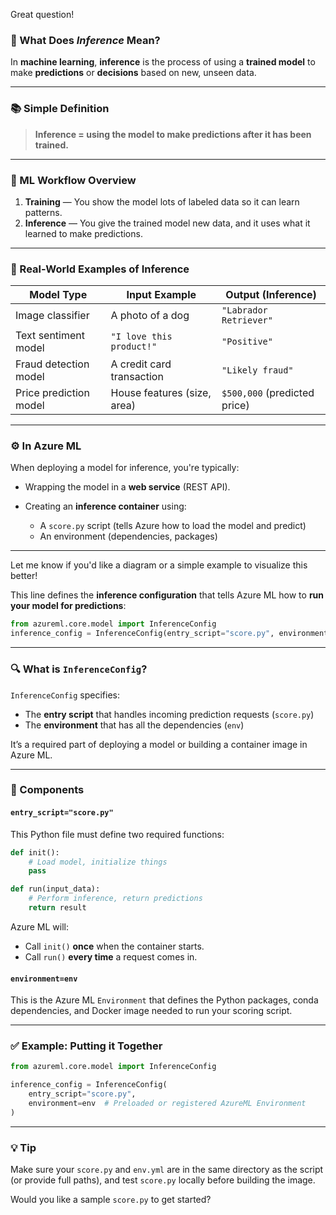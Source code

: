Great question!

### 🤖 What Does *Inference* Mean?

In **machine learning**, **inference** is the process of using a **trained model** to make **predictions** or **decisions** based on new, unseen data.

---

### 📚 Simple Definition

> **Inference = using the model to make predictions after it has been trained.**

---

### 🔁 ML Workflow Overview

1. **Training** — You show the model lots of labeled data so it can learn patterns.
2. **Inference** — You give the trained model new data, and it uses what it learned to make predictions.

---

### 🧠 Real-World Examples of Inference

| Model Type             | Input Example               | Output (Inference)           |
| ---------------------- | --------------------------- | ---------------------------- |
| Image classifier       | A photo of a dog            | `"Labrador Retriever"`       |
| Text sentiment model   | `"I love this product!"`    | `"Positive"`                 |
| Fraud detection model  | A credit card transaction   | `"Likely fraud"`             |
| Price prediction model | House features (size, area) | `$500,000` (predicted price) |

---

### ⚙️ In Azure ML

When deploying a model for inference, you're typically:

* Wrapping the model in a **web service** (REST API).
* Creating an **inference container** using:

  * A `score.py` script (tells Azure how to load the model and predict)
  * An environment (dependencies, packages)

---

Let me know if you'd like a diagram or a simple example to visualize this better!


This line defines the **inference configuration** that tells Azure ML how to **run your model for predictions**:

```python
from azureml.core.model import InferenceConfig
inference_config = InferenceConfig(entry_script="score.py", environment=env)
```

---

### 🔍 What is `InferenceConfig`?

`InferenceConfig` specifies:

* The **entry script** that handles incoming prediction requests (`score.py`)
* The **environment** that has all the dependencies (`env`)

It’s a required part of deploying a model or building a container image in Azure ML.

---

### 🧠 Components

#### `entry_script="score.py"`

This Python file must define two required functions:

```python
def init():
    # Load model, initialize things
    pass

def run(input_data):
    # Perform inference, return predictions
    return result
```

Azure ML will:

* Call `init()` **once** when the container starts.
* Call `run()` **every time** a request comes in.

#### `environment=env`

This is the Azure ML `Environment` that defines the Python packages, conda dependencies, and Docker image needed to run your scoring script.

---

### ✅ Example: Putting it Together

```python
from azureml.core.model import InferenceConfig

inference_config = InferenceConfig(
    entry_script="score.py",
    environment=env  # Preloaded or registered AzureML Environment
)
```

---

### 💡 Tip

Make sure your `score.py` and `env.yml` are in the same directory as the script (or provide full paths), and test `score.py` locally before building the image.

Would you like a sample `score.py` to get started?
